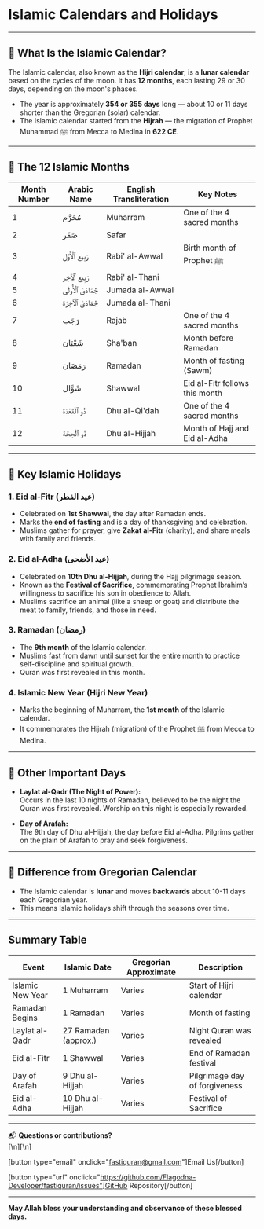 # Islamic Calendars and Holidays

---

## 📅 What Is the Islamic Calendar?

The Islamic calendar, also known as the **Hijri calendar**, is a **lunar calendar** based on the cycles of the moon. It has **12 months**, each lasting 29 or 30 days, depending on the moon's phases.

- The year is approximately **354 or 355 days** long — about 10 or 11 days shorter than the Gregorian (solar) calendar.
- The Islamic calendar started from the **Hijrah** — the migration of Prophet Muhammad ﷺ from Mecca to Medina in **622 CE**.

---

## 🕋 The 12 Islamic Months

| Month Number | Arabic Name         | English Transliteration | Key Notes                      |
| ------------ | ------------------- | ----------------------- | ------------------------------ |
| 1            | مُحَرَّم            | Muharram                | One of the 4 sacred months     |
| 2            | صَفَر               | Safar                   |                                |
| 3            | رَبِيع ٱلْأَوَّل    | Rabi' al-Awwal          | Birth month of Prophet ﷺ       |
| 4            | رَبِيع ٱلْآخِر      | Rabi' al-Thani          |                                |
| 5            | جُمَادَىٰ ٱلْأُولَى | Jumada al-Awwal         |                                |
| 6            | جُمَادَىٰ ٱلْآخِرَة | Jumada al-Thani         |                                |
| 7            | رَجَب               | Rajab                   | One of the 4 sacred months     |
| 8            | شَعْبَان            | Sha'ban                 | Month before Ramadan           |
| 9            | رَمَضَان            | Ramadan                 | Month of fasting (Sawm)        |
| 10           | شَوَّال             | Shawwal                 | Eid al-Fitr follows this month |
| 11           | ذُو ٱلْقَعْدَة      | Dhu al-Qi'dah           | One of the 4 sacred months     |
| 12           | ذُو ٱلْحِجَّة       | Dhu al-Hijjah           | Month of Hajj and Eid al-Adha  |

---

## 🌙 Key Islamic Holidays

### 1. **Eid al-Fitr (عيد الفطر)**

- Celebrated on **1st Shawwal**, the day after Ramadan ends.
- Marks the **end of fasting** and is a day of thanksgiving and celebration.
- Muslims gather for prayer, give **Zakat al-Fitr** (charity), and share meals with family and friends.

### 2. **Eid al-Adha (عيد الأضحى)**

- Celebrated on **10th Dhu al-Hijjah**, during the Hajj pilgrimage season.
- Known as the **Festival of Sacrifice**, commemorating Prophet Ibrahim’s willingness to sacrifice his son in obedience to Allah.
- Muslims sacrifice an animal (like a sheep or goat) and distribute the meat to family, friends, and those in need.

### 3. **Ramadan (رمضان)**

- The **9th month** of the Islamic calendar.
- Muslims fast from dawn until sunset for the entire month to practice self-discipline and spiritual growth.
- Quran was first revealed in this month.

### 4. **Islamic New Year (Hijri New Year)**

- Marks the beginning of Muharram, the **1st month** of the Islamic calendar.
- It commemorates the Hijrah (migration) of the Prophet ﷺ from Mecca to Medina.

---

## 🕌 Other Important Days

- **Laylat al-Qadr (The Night of Power):**  
  Occurs in the last 10 nights of Ramadan, believed to be the night the Quran was first revealed. Worship on this night is especially rewarded.

- **Day of Arafah:**  
  The 9th day of Dhu al-Hijjah, the day before Eid al-Adha. Pilgrims gather on the plain of Arafah to pray and seek forgiveness.

---

## 🔄 Difference from Gregorian Calendar

- The Islamic calendar is **lunar** and moves **backwards** about 10-11 days each Gregorian year.
- This means Islamic holidays shift through the seasons over time.

---

## Summary Table

| Event            | Islamic Date         | Gregorian Approximate | Description                   |
| ---------------- | -------------------- | --------------------- | ----------------------------- |
| Islamic New Year | 1 Muharram           | Varies                | Start of Hijri calendar       |
| Ramadan Begins   | 1 Ramadan            | Varies                | Month of fasting              |
| Laylat al-Qadr   | 27 Ramadan (approx.) | Varies                | Night Quran was revealed      |
| Eid al-Fitr      | 1 Shawwal            | Varies                | End of Ramadan festival       |
| Day of Arafah    | 9 Dhu al-Hijjah      | Varies                | Pilgrimage day of forgiveness |
| Eid al-Adha      | 10 Dhu al-Hijjah     | Varies                | Festival of Sacrifice         |

---

📬 **Questions or contributions?**  
[\n][\n]

[button type="email" onclick="fastiquran@gmail.com"]Email Us[/button]

[button type="url" onclick="https://github.com/Flagodna-Developer/fastiquran/issues"]GitHub Repository[/button]

---

**May Allah bless your understanding and observance of these blessed days.**
